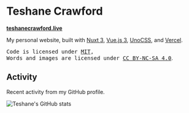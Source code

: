 # Teshane Crawford

**[teshanecrawford.live](https://teshanecrawford.live)**

My personal website, built with [Nuxt 3](https://nuxt.com/), [Vue.js 3](https://vuejs.org/), [UnoCSS](https://unocss.dev), and [Vercel](https://www.vercel.com/).
<br>

<samp>Code is licensed under <a href='./LICENSE'>MIT</a>,<br> Words and images are licensed under <a href='https://creativecommons.org/licenses/by-nc-sa/4.0/'>CC BY-NC-SA 4.0</a></samp>.

## Activity

Recent activity from my GitHub profile.

![Teshane's GitHub stats](https://github-readme-stats.vercel.app/api?username=teshanecrawford&count_private=true&show_icons=true&theme=light)
